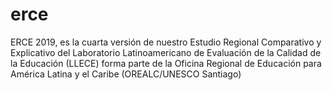 # erce
ERCE 2019, es la cuarta versión de nuestro Estudio Regional Comparativo y Explicativo del Laboratorio Latinoamericano de Evaluación de la Calidad de la Educación (LLECE) forma parte de la Oficina Regional de Educación para América Latina y el Caribe (OREALC/UNESCO Santiago)
